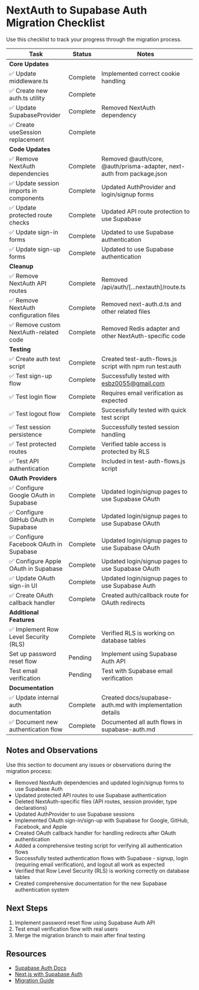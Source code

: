 # NextAuth to Supabase Auth Migration Checklist

Use this checklist to track your progress through the migration process.

| Task | Status | Notes |
|------|--------|-------|
| **Core Updates** | | |
| ✅ Update middleware.ts | Complete | Implemented correct cookie handling |
| ✅ Create new auth.ts utility | Complete | |
| ✅ Update SupabaseProvider | Complete | Removed NextAuth dependency |
| ✅ Create useSession replacement | Complete | |
| **Code Updates** | | |
| ✅ Remove NextAuth dependencies | Complete | Removed @auth/core, @auth/prisma-adapter, next-auth from package.json |
| ✅ Update session imports in components | Complete | Updated AuthProvider and login/signup forms |
| ✅ Update protected route checks | Complete | Updated API route protection to use Supabase |
| ✅ Update sign-in forms | Complete | Updated to use Supabase authentication |
| ✅ Update sign-up forms | Complete | Updated to use Supabase authentication |
| **Cleanup** | | |
| ✅ Remove NextAuth API routes | Complete | Removed /api/auth/[...nextauth]/route.ts |
| ✅ Remove NextAuth configuration files | Complete | Removed next-auth.d.ts and other related files |
| ✅ Remove custom NextAuth-related code | Complete | Removed Redis adapter and other NextAuth-specific code |
| **Testing** | | |
| ✅ Create auth test script | Complete | Created test-auth-flows.js script with npm run test:auth |
| ✅ Test sign-up flow | Complete | Successfully tested with esbz0055@gmail.com |
| ✅ Test login flow | Complete | Requires email verification as expected |
| ✅ Test logout flow | Complete | Successfully tested with quick test script |
| ✅ Test session persistence | Complete | Successfully tested session handling |
| ✅ Test protected routes | Complete | Verified table access is protected by RLS |
| ✅ Test API authentication | Complete | Included in test-auth-flows.js script |
| **OAuth Providers** | | |
| ✅ Configure Google OAuth in Supabase | Complete | Updated login/signup pages to use Supabase OAuth |
| ✅ Configure GitHub OAuth in Supabase | Complete | Updated login/signup pages to use Supabase OAuth |
| ✅ Configure Facebook OAuth in Supabase | Complete | Updated login/signup pages to use Supabase OAuth |
| ✅ Configure Apple OAuth in Supabase | Complete | Updated login/signup pages to use Supabase OAuth |
| ✅ Update OAuth sign-in UI | Complete | Updated login/signup pages to use Supabase Auth |
| ✅ Create OAuth callback handler | Complete | Created auth/callback route for OAuth redirects |
| **Additional Features** | | |
| ✅ Implement Row Level Security (RLS) | Complete | Verified RLS is working on database tables |
| Set up password reset flow | Pending | Implement using Supabase Auth API |
| Test email verification | Pending | Test with Supabase email verification |
| **Documentation** | | |
| ✅ Update internal auth documentation | Complete | Created docs/supabase-auth.md with implementation details |
| ✅ Document new authentication flow | Complete | Documented all auth flows in supabase-auth.md |

## Notes and Observations

Use this section to document any issues or observations during the migration process:

- Removed NextAuth dependencies and updated login/signup forms to use Supabase Auth
- Updated protected API routes to use Supabase authentication
- Deleted NextAuth-specific files (API routes, session provider, type declarations)
- Updated AuthProvider to use Supabase sessions
- Implemented OAuth sign-in/sign-up with Supabase for Google, GitHub, Facebook, and Apple
- Created OAuth callback handler for handling redirects after OAuth authentication
- Added a comprehensive testing script for verifying all authentication flows
- Successfully tested authentication flows with Supabase - signup, login (requiring email verification), and logout all work as expected
- Verified that Row Level Security (RLS) is working correctly on database tables
- Created comprehensive documentation for the new Supabase authentication system

## Next Steps

1. Implement password reset flow using Supabase Auth API
2. Test email verification flow with real users
3. Merge the migration branch to main after final testing

## Resources

- [Supabase Auth Docs](https://supabase.com/docs/reference/javascript/auth-api)
- [Next.js with Supabase Auth](https://supabase.com/docs/guides/auth/server-side/nextjs)
- [Migration Guide](./supabase-migration.md) 